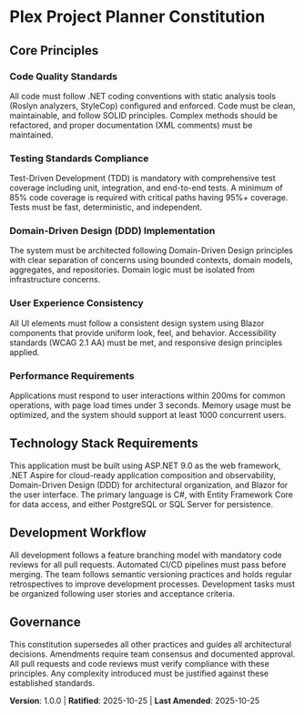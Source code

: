 <!-- 
Sync Impact Report:
- Version change: N/A (initial version) → 1.0.0
- Modified principles: N/A (new principles added)
- Added sections: Core Principles (5), Technology Stack Requirements, Development Workflow, Governance
- Removed sections: N/A
- Templates requiring updates: ✅ plan-template.md, ✅ spec-template.md, ✅ tasks-template.md 
- Follow-up TODOs: None
-->

# Plex Project Planner Constitution

## Core Principles

### Code Quality Standards
All code must follow .NET coding conventions with static analysis tools (Roslyn analyzers, StyleCop) configured and enforced. Code must be clean, maintainable, and follow SOLID principles. Complex methods should be refactored, and proper documentation (XML comments) must be maintained.

### Testing Standards Compliance
Test-Driven Development (TDD) is mandatory with comprehensive test coverage including unit, integration, and end-to-end tests. A minimum of 85% code coverage is required with critical paths having 95%+ coverage. Tests must be fast, deterministic, and independent.

### Domain-Driven Design (DDD) Implementation
The system must be architected following Domain-Driven Design principles with clear separation of concerns using bounded contexts, domain models, aggregates, and repositories. Domain logic must be isolated from infrastructure concerns.

### User Experience Consistency
All UI elements must follow a consistent design system using Blazor components that provide uniform look, feel, and behavior. Accessibility standards (WCAG 2.1 AA) must be met, and responsive design principles applied.

### Performance Requirements
Applications must respond to user interactions within 200ms for common operations, with page load times under 3 seconds. Memory usage must be optimized, and the system should support at least 1000 concurrent users.

## Technology Stack Requirements

This application must be built using ASP.NET 9.0 as the web framework, .NET Aspire for cloud-ready application composition and observability, Domain-Driven Design (DDD) for architectural organization, and Blazor for the user interface. The primary language is C#, with Entity Framework Core for data access, and either PostgreSQL or SQL Server for persistence.

## Development Workflow

All development follows a feature branching model with mandatory code reviews for all pull requests. Automated CI/CD pipelines must pass before merging. The team follows semantic versioning practices and holds regular retrospectives to improve development processes. Development tasks must be organized following user stories and acceptance criteria.

## Governance

This constitution supersedes all other practices and guides all architectural decisions. Amendments require team consensus and documented approval. All pull requests and code reviews must verify compliance with these principles. Any complexity introduced must be justified against these established standards.

**Version**: 1.0.0 | **Ratified**: 2025-10-25 | **Last Amended**: 2025-10-25